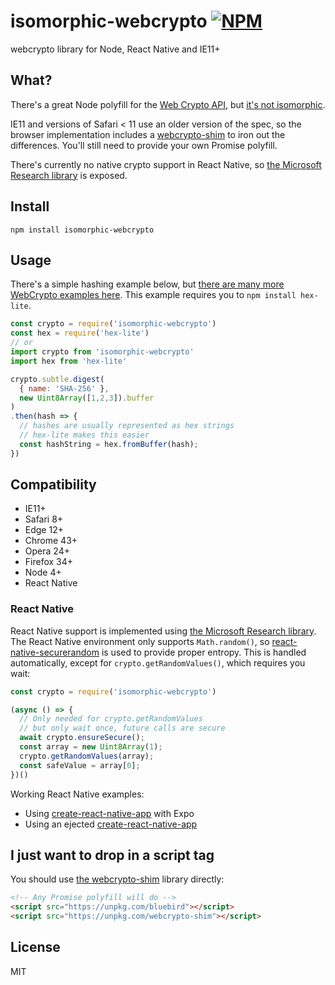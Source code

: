 # isomorphic-webcrypto [![NPM](https://img.shields.io/npm/v/isomorphic-webcrypto.svg)](https://npmjs.com/package/isomorphic-webcrypto)
webcrypto library for Node, React Native and IE11+

## What?

There's a great Node polyfill for the [Web Crypto API](https://developer.mozilla.org/en-US/docs/Web/API/Web_Crypto_API), but [it's not isomorphic](https://github.com/anvilresearch/webcrypto/issues/57).

IE11 and versions of Safari < 11 use an older version of the spec, so the browser implementation includes a [webcrypto-shim](https://github.com/vibornoff/webcrypto-shim) to iron out the differences. You'll still need to provide your own Promise polyfill.

There's currently no native crypto support in React Native, so [the Microsoft Research library](https://github.com/kevlened/msrCrypto) is exposed.

## Install

`npm install isomorphic-webcrypto`

## Usage

There's a simple hashing example below, but [there are many more WebCrypto examples here](https://github.com/diafygi/webcrypto-examples). This example requires you to `npm install hex-lite`.

```javascript
const crypto = require('isomorphic-webcrypto')
const hex = require('hex-lite')
// or
import crypto from 'isomorphic-webcrypto'
import hex from 'hex-lite'

crypto.subtle.digest(
  { name: 'SHA-256' },
  new Uint8Array([1,2,3]).buffer
)
.then(hash => {
  // hashes are usually represented as hex strings
  // hex-lite makes this easier
  const hashString = hex.fromBuffer(hash);
})
```

## Compatibility

* IE11+
* Safari 8+
* Edge 12+
* Chrome 43+
* Opera 24+
* Firefox 34+
* Node 4+
* React Native

### React Native

React Native support is implemented using [the Microsoft Research library](https://github.com/kevlened/msrCrypto). The React Native environment only supports `Math.random()`, so [react-native-securerandom](https://github.com/rh389/react-native-securerandom) is used to provide proper entropy. This is handled automatically, except for `crypto.getRandomValues()`, which requires you wait:

```javascript
const crypto = require('isomorphic-webcrypto')

(async () => {
  // Only needed for crypto.getRandomValues
  // but only wait once, future calls are secure
  await crypto.ensureSecure();
  const array = new Uint8Array(1);
  crypto.getRandomValues(array);
  const safeValue = array[0];
})()
```

Working React Native examples:

* Using [create-react-native-app](https://github.com/kevlened/webcrypto-react-native-examples/tree/master/crna) with Expo
* Using an ejected [create-react-native-app](https://github.com/kevlened/webcrypto-react-native-examples/blob/master/crna-ejected)

## I just want to drop in a script tag

You should use [the webcrypto-shim](https://github.com/vibornoff/webcrypto-shim) library directly:

```html
<!-- Any Promise polyfill will do -->
<script src="https://unpkg.com/bluebird"></script>
<script src="https://unpkg.com/webcrypto-shim"></script>
```

## License

MIT
